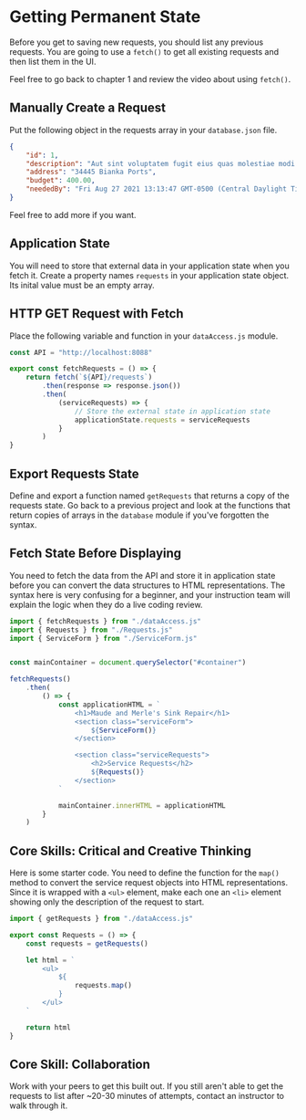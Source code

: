 # Getting Permanent State

Before you get to saving new requests, you should list any previous requests. You are going to use a `fetch()` to get all existing requests and then list them in the UI.

Feel free to go back to chapter 1 and review the video about using `fetch()`.

## Manually Create a Request

Put the following object in the requests array in your `database.json` file.

```json
{
    "id": 1,
    "description": "Aut sint voluptatem fugit eius quas molestiae modi.",
    "address": "34445 Bianka Ports",
    "budget": 400.00,
    "neededBy": "Fri Aug 27 2021 13:13:47 GMT-0500 (Central Daylight Time)"
}
```

Feel free to add more if you want.

## Application State

You will need to store that external data in your application state when you fetch it. Create a property names `requests` in your application state object. Its inital value must be an empty array.

## HTTP GET Request with Fetch

Place the following variable and function in your `dataAccess.js` module.

```js
const API = "http://localhost:8088"

export const fetchRequests = () => {
    return fetch(`${API}/requests`)
        .then(response => response.json())
        .then(
            (serviceRequests) => {
                // Store the external state in application state
                applicationState.requests = serviceRequests
            }
        )
}
```

## Export Requests State

Define and export a function named `getRequests` that returns a copy of the requests state. Go back to a previous project and look at the functions that return copies of arrays in the `database` module if you've forgotten the syntax.

## Fetch State Before Displaying

You need to fetch the data from the API and store it in application state before you can convert the data structures to HTML representations. The syntax here is very confusing for a beginner, and your instruction team will explain the logic when they do a live coding review.

```js
import { fetchRequests } from "./dataAccess.js"
import { Requests } from "./Requests.js"
import { ServiceForm } from "./ServiceForm.js"


const mainContainer = document.querySelector("#container")

fetchRequests()
    .then(
        () => {
            const applicationHTML = `
                <h1>Maude and Merle's Sink Repair</h1>
                <section class="serviceForm">
                    ${ServiceForm()}
                </section>

                <section class="serviceRequests">
                    <h2>Service Requests</h2>
                    ${Requests()}
                </section>
            `

            mainContainer.innerHTML = applicationHTML
        }
    )
```


## Core Skills: Critical and Creative Thinking

Here is some starter code. You need to define the function for the `map()` method to convert the service request objects into HTML representations. Since it is wrapped with a `<ul>` element, make each one an `<li>` element showing only the description of the request to start.

```js
import { getRequests } from "./dataAccess.js"

export const Requests = () => {
    const requests = getRequests()

    let html = `
        <ul>
            ${
                requests.map()
            }
        </ul>
    `

    return html
}
```

## Core Skill: Collaboration

Work with your peers to get this built out. If you still aren't able to get the requests to list after ~20-30 minutes of attempts, contact an instructor to walk through it.

